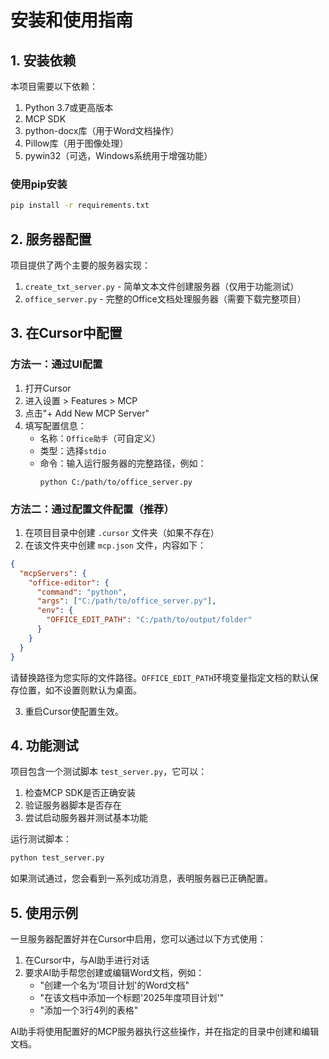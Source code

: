 # 安装和使用指南

## 1. 安装依赖

本项目需要以下依赖：

1. Python 3.7或更高版本
2. MCP SDK
3. python-docx库（用于Word文档操作）
4. Pillow库（用于图像处理）
5. pywin32（可选，Windows系统用于增强功能）

### 使用pip安装

```bash
pip install -r requirements.txt
```

## 2. 服务器配置

项目提供了两个主要的服务器实现：

1. `create_txt_server.py` - 简单文本文件创建服务器（仅用于功能测试）
2. `office_server.py` - 完整的Office文档处理服务器（需要下载完整项目）

## 3. 在Cursor中配置

### 方法一：通过UI配置

1. 打开Cursor
2. 进入设置 > Features > MCP
3. 点击"+ Add New MCP Server"
4. 填写配置信息：
   - 名称：`Office助手`（可自定义）
   - 类型：选择`stdio`
   - 命令：输入运行服务器的完整路径，例如：
     ```
     python C:/path/to/office_server.py
     ```

### 方法二：通过配置文件配置（推荐）

1. 在项目目录中创建 `.cursor` 文件夹（如果不存在）
2. 在该文件夹中创建 `mcp.json` 文件，内容如下：

```json
{
  "mcpServers": {
    "office-editor": {
      "command": "python",
      "args": ["C:/path/to/office_server.py"],
      "env": {
        "OFFICE_EDIT_PATH": "C:/path/to/output/folder"
      }
    }
  }
}
```

请替换路径为您实际的文件路径。`OFFICE_EDIT_PATH`环境变量指定文档的默认保存位置，如不设置则默认为桌面。

3. 重启Cursor使配置生效。

## 4. 功能测试

项目包含一个测试脚本 `test_server.py`，它可以：

1. 检查MCP SDK是否正确安装
2. 验证服务器脚本是否存在
3. 尝试启动服务器并测试基本功能

运行测试脚本：

```bash
python test_server.py
```

如果测试通过，您会看到一系列成功消息，表明服务器已正确配置。

## 5. 使用示例

一旦服务器配置好并在Cursor中启用，您可以通过以下方式使用：

1. 在Cursor中，与AI助手进行对话
2. 要求AI助手帮您创建或编辑Word文档，例如：
   - "创建一个名为'项目计划'的Word文档"
   - "在该文档中添加一个标题'2025年度项目计划'"
   - "添加一个3行4列的表格"

AI助手将使用配置好的MCP服务器执行这些操作，并在指定的目录中创建和编辑文档。